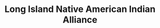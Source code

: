 ---
layout: repo
title: "Long Island Native American Indian Alliance"
id: 22209
permalink: repos/22209/
---